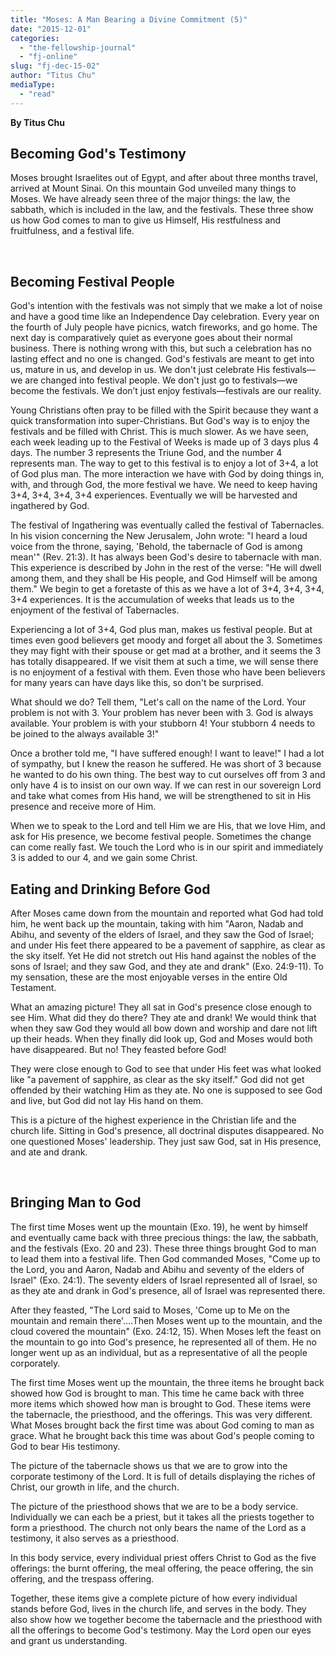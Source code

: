 ```yaml
---
title: "Moses: A Man Bearing a Divine Commitment (5)"
date: "2015-12-01"
categories: 
  - "the-fellowship-journal"
  - "fj-online"
slug: "fj-dec-15-02"
author: "Titus Chu"
mediaType: 
  - "read"
---
```


**By Titus Chu**

## **Becoming God's Testimony**

Moses brought Israelites out of Egypt, and after about three months travel, arrived at Mount Sinai. On this mountain God unveiled many things to Moses. We have already seen three of the major things: the law, the sabbath, which is included in the law, and the festivals. These three show us how God comes to man to give us Himself, His restfulness and fruitfulness, and a festival life.

 

## **Becoming Festival People**

God's intention with the festivals was not simply that we make a lot of noise and have a good time like an Independence Day celebration. Every year on the fourth of July people have picnics, watch fireworks, and go home. The next day is comparatively quiet as everyone goes about their normal business. There is nothing wrong with this, but such a celebration has no lasting effect and no one is changed. God's festivals are meant to get into us, mature in us, and develop in us. We don't just celebrate His festivals—we are changed into festival people. We don't just go to festivals—we become the festivals. We don’t just enjoy festivals—festivals are our reality.

Young Christians often pray to be filled with the Spirit because they want a quick transformation into super-Christians. But God's way is to enjoy the festivals and be filled with Christ. This is much slower. As we have seen, each week leading up to the Festival of Weeks is made up of 3 days plus 4 days. The number 3 represents the Triune God, and the number 4 represents man. The way to get to this festival is to enjoy a lot of 3+4, a lot of God plus man. The more interaction we have with God by doing things in, with, and through God, the more festival we have. We need to keep having 3+4, 3+4, 3+4, 3+4 experiences. Eventually we will be harvested and ingathered by God.

The festival of Ingathering was eventually called the festival of Tabernacles. In his vision concerning the New Jerusalem, John wrote: "I heard a loud voice from the throne, saying, 'Behold, the tabernacle of God is among mean'" (Rev. 21:3). It has always been God's desire to tabernacle with man. This experience is described by John in the rest of the verse: "He will dwell among them, and they shall be His people, and God Himself will be among them." We begin to get a foretaste of this as we have a lot of 3+4, 3+4, 3+4, 3+4 experiences. It is the accumulation of weeks that leads us to the enjoyment of the festival of Tabernacles.

Experiencing a lot of 3+4, God plus man, makes us festival people. But at times even good believers get moody and forget all about the 3. Sometimes they may fight with their spouse or get mad at a brother, and it seems the 3 has totally disappeared. If we visit them at such a time, we will sense there is no enjoyment of a festival with them. Even those who have been believers for many years can have days like this, so don't be surprised.

What should we do? Tell them, "Let's call on the name of the Lord. Your problem is not with 3. Your problem has never been with 3. God is always available. Your problem is with your stubborn 4! Your stubborn 4 needs to be joined to the always available 3!"

Once a brother told me, "I have suffered enough! I want to leave!" I had a lot of sympathy, but I knew the reason he suffered. He was short of 3 because he wanted to do his own thing. The best way to cut ourselves off from 3 and only have 4 is to insist on our own way. If we can rest in our sovereign Lord and take what comes from His hand, we will be strengthened to sit in His presence and receive more of Him.

When we to speak to the Lord and tell Him we are His, that we love Him, and ask for His presence, we become festival people. Sometimes the change can come really fast. We touch the Lord who is in our spirit and immediately 3 is added to our 4, and we gain some Christ.

## **Eating and Drinking Before God**

After Moses came down from the mountain and reported what God had told him, he went back up the mountain, taking with him "Aaron, Nadab and Abihu, and seventy of the elders of Israel, and they saw the God of Israel; and under His feet there appeared to be a pavement of sapphire, as clear as the sky itself. Yet He did not stretch out His hand against the nobles of the sons of Israel; and they saw God, and they ate and drank" (Exo. 24:9-11). To my sensation, these are the most enjoyable verses in the entire Old Testament.

What an amazing picture! They all sat in God's presence close enough to see Him. What did they do there? They ate and drank! We would think that when they saw God they would all bow down and worship and dare not lift up their heads. When they finally did look up, God and Moses would both have disappeared. But no! They feasted before God!

They were close enough to God to see that under His feet was what looked like "a pavement of sapphire, as clear as the sky itself." God did not get offended by their watching Him as they ate. No one is supposed to see God and live, but God did not lay His hand on them.

This is a picture of the highest experience in the Christian life and the church life. Sitting in God's presence, all doctrinal disputes disappeared. No one questioned Moses' leadership. They just saw God, sat in His presence, and ate and drank.

 

## **Bringing Man to God**

The first time Moses went up the mountain (Exo. 19), he went by himself and eventually came back with three precious things: the law, the sabbath, and the festivals (Exo. 20 and 23). These three things brought God to man to lead them into a festival life. Then God commanded Moses, "Come up to the Lord, you and Aaron, Nadab and Abihu and seventy of the elders of Israel" (Exo. 24:1). The seventy elders of Israel represented all of Israel, so as they ate and drank in God's presence, all of Israel was represented there.

After they feasted, "The Lord said to Moses, 'Come up to Me on the mountain and remain there'....Then Moses went up to the mountain, and the cloud covered the mountain" (Exo. 24:12, 15). When Moses left the feast on the mountain to go into God's presence, he represented all of them. He no longer went up as an individual, but as a representative of all the people corporately.

The first time Moses went up the mountain, the three items he brought back showed how God is brought to man. This time he came back with three more items which showed how man is brought to God. These items were the tabernacle, the priesthood, and the offerings. This was very different. What Moses brought back the first time was about God coming to man as grace. What he brought back this time was about God's people coming to God to bear His testimony.

The picture of the tabernacle shows us that we are to grow into the corporate testimony of the Lord. It is full of details displaying the riches of Christ, our growth in life, and the church.

The picture of the priesthood shows that we are to be a body service. Individually we can each be a priest, but it takes all the priests together to form a priesthood. The church not only bears the name of the Lord as a testimony, it also serves as a priesthood.

In this body service, every individual priest offers Christ to God as the five offerings: the burnt offering, the meal offering, the peace offering, the sin offering, and the trespass offering.

Together, these items give a complete picture of how every individual stands before God, lives in the church life, and serves in the body. They also show how we together become the tabernacle and the priesthood with all the offerings to become God's testimony. May the Lord open our eyes and grant us understanding.
